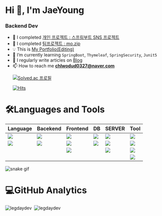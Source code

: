 

<h1 align="left">Hi 👋, I'm JaeYoung</h1>
<!-- <a href="https://hits.seeyoufarm.com"><img src="https://hits.seeyoufarm.com/api/count/incr/badge.svg?url=https%3A%2F%2Fgithub.com%2FLegdayDev&count_bg=%2379C83D&title_bg=%23555555&icon=codeigniter.svg&icon_color=%23D71717&title=hits&edge_flat=false"/></a> -->
<h3 >Backend Dev</h3>

- 🔭 I completed [개인 프로젝트 : 스프링부트 SNS 프로젝트](https://github.com/LegdayDev/SNS-Photogram)
- 🔭 I completed [팀프로젝트 : mo.zip](https://github.com/PKNU-JavaStudy/mozip_backend)
- 💡 This is  [My Portfolio(Editing)](https://legday.notion.site/68f4798f231249a0aee7c5394ef95561?pvs=4)
- 🌱 I’m currently learning `SpringBoot`, `Thymeleaf`, `SpringSecurity`, `Junit5`
- 📝 I regularly write articles on [Blog](https://velog.io/@legday)
- 📫 How to reach me **chlwodud0327@naver.com**<p><a href="https://solved.ac/chlwodud0327"><img alt="Solved.ac 프로필" src="http://mazassumnida.wtf/api/v2/generate_badge?boj=chlwodud0327" /></a></p>
[![Hits](https://hits.seeyoufarm.com/api/count/incr/badge.svg?url=https%3A%2F%2Fgithub.com%2FLegdayDev&count_bg=%2379C83D&title_bg=%23555555&icon=&icon_color=%23E7E7E7&title=hits&edge_flat=false)](https://hits.seeyoufarm.com)
<h1 align="left">🛠️Languages and Tools</h1>

|Language|Bacekend|Frontend|DB|SERVER|Tool|
|---|---|---|---|---|---|
|<img src="https://img.shields.io/badge/java-007396?style=for-the-badge&logo=coffeescript&logoColor=white">|<img src="https://img.shields.io/badge/spring boot-6DB33F?style=for-the-badge&logo=springboot&logoColor=white"> |<img src="https://img.shields.io/badge/html5-E34F26?style=for-the-badge&logo=html5&logoColor=white"> |<img src="https://img.shields.io/badge/oracle-F80000?style=for-the-badge&logo=oracle&logoColor=white">  | <img src="https://img.shields.io/badge/Amazon EC2-FF9900?style=for-the-badge&logo=amazonec2&logoColor=white"/>|<img src="https://img.shields.io/badge/git-F05032?style=for-the-badge&logo=git&logoColor=white">|
|<img src="https://img.shields.io/badge/javascript-F7DF1E?style=for-the-badge&logo=javascript&logoColor=black"> |<img src="https://img.shields.io/badge/spring security-6DB33F?style=for-the-badge&logo=springsecurity&logoColor=white"> |<img src="https://img.shields.io/badge/css-1572B6?style=for-the-badge&logo=css3&logoColor=white">|  <img src="https://img.shields.io/badge/mariaDB-003545?style=for-the-badge&logo=mariaDB&logoColor=white"> | <img src="https://img.shields.io/badge/Amazon RDS-527FFF?style=for-the-badge&logo=amazonrds&logoColor=white"/>|<img src="https://img.shields.io/badge/github-181717?style=for-the-badge&logo=github&logoColor=white">|
| ||<img src="https://img.shields.io/badge/jquery-0769AD?style=for-the-badge&logo=jquery&logoColor=white"> ||<img src="https://img.shields.io/badge/Ubuntu-E95420?style=for-the-badge&logo=ubuntu&logoColor=black"/>|<img src="https://img.shields.io/badge/IntelliJ IDEA-000000?style=for-the-badge&logo=IntelliJ IDEA&logoColor=white">|
||||||<img src="https://img.shields.io/badge/Notion-000000?style=for-the-badge&logo=notion&logoColor=white"/>|

![snake gif](https://github.com/LegdayDev/LegdayDev/blob/output/github-contribution-grid-snake.svg)

<h1 align="left">💻GitHub Analytics</h1>
<p>
  <img align="center" src="https://github-readme-stats.vercel.app/api?username=legdaydev&show_icons=true&locale=en&theme=tokyonight" alt="legdaydev" />&nbsp;
  <img align="center" src="https://github-readme-stats.vercel.app/api/top-langs?username=legdaydev&show_icons=true&locale=en&layout=compact&theme=tokyonight" alt="legdaydev" />
</p>



